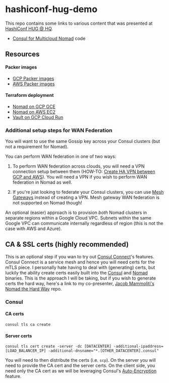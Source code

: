 # hashiconf-hug-demo

This repo contains some links to various content that was presented at [HashiConf HUG @ HQ](https://www.meetup.com/san-francisco-hashicorp-user-group/events/295805336). 

- [Consul for Multicloud Nomad](https://github.com/jacobmammoliti/consul-multicloud-demo/tree/main/nomad) code


## Resources
#### Packer images
- [GCP Packer images](https://github.com/Neutrollized/packer-gcp-with-githubactions)
- [AWS Packer images](https://github.com/Neutrollized/packer-vm-templates/tree/main/aws)

#### Terraform deployment
- [Nomad on GCP GCE](https://github.com/Neutrollized/nomad-on-gcp-gce)
- [Nomad on AWS EC2](https://github.com/Neutrollized/nomad-on-aws-ec2)
- [Vault on GCP Cloud Run](https://github.com/Neutrollized/hashicorp-vault-with-cloud-run)


### Additional setup steps for WAN Federation
You will want to use the same Gossip key across your Consul clusters (but not a requirement for Nomad).  

You can perform WAN federation in one of two ways:
1. To perform WAN federation across clouds, you will need a VPN connection setup between them (HOW-TO: [Create HA VPN between GCP and AWS](https://cloud.google.com/network-connectivity/docs/vpn/tutorials/create-ha-vpn-connections-google-cloud-aws)).  You will need a VPN if you wish to perform WAN federation in Nomad as well.

2. If you're just looking to federate your Consul clusters, you can use [Mesh Gateways](https://developer.hashicorp.com/consul/tutorials/developer-mesh/service-mesh-gateways) instead of creating a VPN.  Mesh gateway WAN federation is not supported on Nomad though!

An optional (easier) approach is to provision *both* Nomad clusters in separate regions within a Google Cloud VPC.  Subnets within the same Google VPC can communicate internally regardless of region (this is not the case with AWS and Azure).  


## CA & SSL certs (highly recommended)
This is an optional step if you wan to try out [Consul Connect](https://developer.hashicorp.com/consul/docs/connect)'s features.  Consul Connect is a service mesh and hence you will need certs for the mTLS piece. I personally hate having to deal with (generating) certs, but luckily the ability create certs easily built into the [Consul](https://developer.hashicorp.com/consul/commands/tls) and [Nomad](https://developer.hashicorp.com/nomad/docs/commands/tls) binaries.  This is the approach I will be taking, but if you wish to generate certs the hard way, here's a link to my co-presenter, [Jacob Mammoliti's Nomad the Hard Way](https://github.com/jacobmammoliti/nomad-the-hard-way/blob/main/docs/04-certificate-authority.md) repo.

### Consul
#### CA certs
```console
consul tls ca create
```

#### Server certs
```console
consul tls cert create -server -dc [DATACENTER] -additional-ipaddress=[LOAD_BALANCER_IP] -additional-dnsname="*.[OTHER_DATACENTER].consul"
```

You will need to then distribute the certs (i.e. `scp`). On the server you will need to provide the CA cert and the server certs.  On the client side, you need only the CA cert as we will be leveraging Consul's [Auto-Encryption](https://developer.hashicorp.com/consul/tutorials/security/tls-encryption-secure#client-certificate-distribution) feature.
